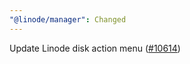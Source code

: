 ```yaml
---
"@linode/manager": Changed
---
```


Update Linode disk action menu ([#10614](https://github.com/linode/manager/pull/10614))
